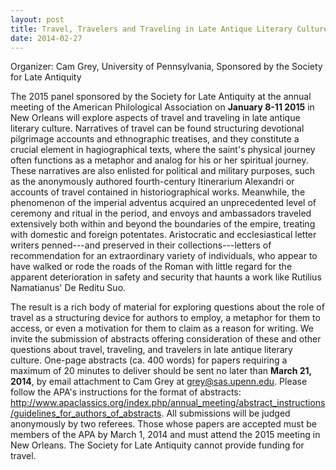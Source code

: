 ```yaml
---
layout: post
title: Travel, Travelers and Traveling in Late Antique Literary Culture
date: 2014-02-27
---
```


Organizer: Cam Grey, University of Pennsylvania, Sponsored by the
Society for Late Antiquity

The 2015 panel sponsored by the
Society for Late Antiquity at the annual meeting of the American
Philological Association on **January 8-11 2015** in New Orleans will
explore aspects of travel and traveling in late antique literary
culture. Narratives of travel can be found structuring devotional
pilgrimage accounts and ethnographic treatises, and they constitute a
crucial element in hagiographical texts, where the saint's physical
journey often functions as a metaphor and analog for his or her
spiritual journey. These narratives are also enlisted for political and
military purposes, such as the anonymously authored
fourth-century Itinerarium Alexandri or accounts of travel contained in
historiographical works. Meanwhile, the phenomenon of the
imperial adventus acquired an unprecedented level of ceremony and ritual
in the period, and envoys and ambassadors traveled extensively both
within and beyond the boundaries of the empire, treating with domestic
and foreign potentates. Aristocratic and ecclesiastical letter writers
penned---and preserved in their collections---letters of recommendation
for an extraordinary variety of individuals, who appear to have walked
or rode the roads of the Roman with little regard for the apparent
deterioration in safety and security that haunts a work like Rutilius
Namatianus' De Reditu Suo.

The result is a rich body of
material for exploring questions about the role of travel as a
structuring device for authors to employ, a metaphor for them to access,
or even a motivation for them to claim as a reason for writing. We
invite the submission of abstracts offering consideration of these and
other questions about travel, traveling, and travelers in late antique
literary culture. One-page abstracts (ca. 400 words) for papers
requiring a maximum of 20 minutes to deliver should be sent no later
than **March 21, 2014**, by email attachment to Cam Grey
at <grey@sas.upenn.edu>. Please follow the APA's instructions for the
format of abstracts:
<http://www.apaclassics.org/index.php/annual_meeting/abstract_instructions/guidelines_for_authors_of_abstracts>.
All submissions will be judged anonymously by two referees. Those whose
papers are accepted must be members of the APA by March 1, 2014 and must
attend the 2015 meeting in New Orleans. The Society for Late Antiquity
cannot provide funding for travel.
